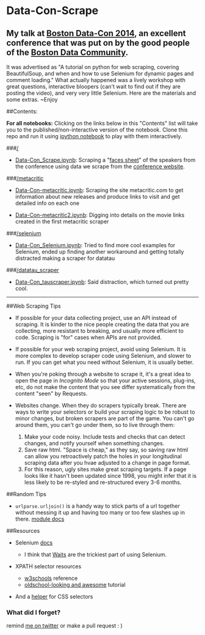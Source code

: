 Data-Con-Scrape
===============

## My talk at [Boston Data-Con 2014](http://data-con.org/schedule/), an excellent conference that was put on by the good people of the [Boston Data Community](https://twitter.com/bostondatacomm). 

It was advertised as "A tutorial on python for web scraping, covering BeautifulSoup, and when and how to use Selenium for dynamic pages and comment loading." What actually happened was a lively workshop with great questions, interactive bloopers (can't wait to find out if they are posting the video), and very very little Selenium. Here are the materials and some extras. ~Enjoy

##Contents: 

**For all notebooks:** Clicking on the links below in this "Contents" list will take you to the published/non-interactive version of the notebook. Clone this repo and run it using [ipython notebook][6] to play with them interactively.

###[/][15]
*  [Data-Con_Scrape.ipynb][4]: Scraping a "[faces sheet][19]" of the speakers from the conference using data we scrape from the [conference website][5]. 

###[/metacritic][16]
* [Data-Con-metacritic.ipynb][7]: Scraping the site metacritic.com to get information about new releases and produce links to visit and get detailed info on each one

* [Data-Con-metacritic2.ipynb][8]: Digging into details on the movie links created in the first metacritic scraper

###[/selenium][17]
* [Data-Con_Selenium.ipynb][9]: Tried to find more cool examples for Selenium, ended up finding another workaround and getting totally distracted making a scraper for datatau

###[/datatau_scraper][18]
* [Data-Con_tauscraper.ipynb][10]: Said distraction, which turned out pretty cool. 

------

##Web Scraping Tips

* If possible for your data collecting project, use an API instead of scraping. It is kinder to the nice people creating the data that you are collecting, more resistant to breaking, and usually more efficient to code. Scraping is "for" cases when APIs are not provided. 

* If possible for your web scraping project, avoid using Selenium. It is more complex to develop scraper code using Selenium, and slower to run. If you can get what you need without Selenium, it is usually better. 

* When you're poking through a website to scrape it, it's a great idea to open the page in *Incognito Mode* so that your active sessions, plug-ins, etc, do not make the content that you see differ systematically from the content "seen" by Requests. 

* Websites change. When they do scrapers typically break. There are ways to write your selectors or build your scraping logic to be robust to minor changes, but broken scrapers are part of the game. You can't go around them, you can't go under them, so to live through them: 
  1. Make your code noisy. Include tests and checks that can detect changes, and notify yourself when something changes. 
  2. Save raw html. "Space is cheap," as they say, so saving raw html can allow you retroactively patch the  holes in your longitudinal scraping data after you hvae adjusted to a change in page format.
  3. For this reason, ugly sites make great scraping targets. If a page looks like it hasn't been updated since 1998, you might infer that it is less likely to be re-styled and re-structured every 3-6 months. 


##Random Tips

* `urlparse.urljoin()` is a handy way to stick parts of a url together without messing it up and having too many or too few slashes up in there. [module docs][3]

##Resources

* Selenium [docs](1)
  - I think that [Waits][2] are the trickiest part of using Selenium. 

* XPATH selector resources
  - [w3schools][12] reference
  - [oldschool-looking and awesome][13] tutorial 

* And a [helper][14] for CSS selectors

### What did I forget? 
remind [me on twitter][11] or make a pull request : ) 


[1]: http://selenium-python.readthedocs.org/en/latest/
[2]: http://selenium-python.readthedocs.org/en/latest/waits.html
[3]: https://docs.python.org/2/library/urlparse.html
[4]: http://nbviewer.ipython.org/github/laurieskelly/Data-Con-Scrape/blob/master/Data-Con_Scrape.ipynb
[5]: http://data-con.org/
[6]: http://ipython.org/notebook.html
[7]: http://nbviewer.ipython.org/github/laurieskelly/Data-Con-Scrape/blob/master/metacritic/Data-Con_metacritic.ipynb
[8]: http://nbviewer.ipython.org/github/laurieskelly/Data-Con-Scrape/blob/master/metacritic/Data-Con_metacritic2.ipynb
[9]: http://nbviewer.ipython.org/github/laurieskelly/Data-Con-Scrape/blob/master/selenium/Data-Con_Selenium.ipynb
[10]: http://nbviewer.ipython.org/github/laurieskelly/Data-Con-Scrape/blob/master/datatau_scraper/Data-Con_tauscraper.ipynb
[11]: https://twitter.com/laurieskelly
[12]: http://www.w3schools.com/xpath/xpath_syntax.asp
[13]: http://zvon.org/xxl/XPathTutorial/Output/example1.html
[14]: http://code.tutsplus.com/tutorials/the-30-css-selectors-you-must-memorize--net-16048
[15]: https://github.com/laurieskelly/Data-Con-Scrape 
[16]: https://github.com/laurieskelly/Data-Con-Scrape/tree/master/metacritic
[17]: https://github.com/laurieskelly/Data-Con-Scrape/tree/master/selenium
[18]: https://github.com/laurieskelly/Data-Con-Scrape/tree/master/datatau_scraper
[19]: https://github.com/laurieskelly/Data-Con-Scrape/blob/master/facesheet.md
